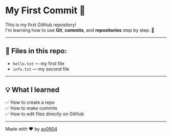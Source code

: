 # My First Commit 🚀

This is my first GitHub repository!  
I'm learning how to use **Git**, **commits**, and **repositories** step by step. 💪

---

## 📁 Files in this repo:
- `hello.txt` — my first file
- `info.txt` — my second file

---

## 💡 What I learned
✅ How to create a repo  
✅ How to make commits  
✅ How to edit files directly on GitHub  

---

Made with ❤️ by [av0904](https://github.com/av0904)
